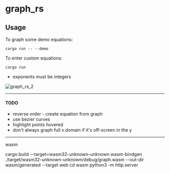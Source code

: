 # graph_rs

## Usage

To graph some demo equations:
```
cargo run -- --demo
```


To enter custom equations:
```
cargo run
```
- exponents must be integers

![graph_rs_2](https://github.com/user-attachments/assets/7859fb34-b5bb-42c8-8ea6-66cfb95e900d)


-----------------------

#### TODO
- reverse order - create equation from graph
- use bezier curves
- highlight points hovered
- don't always graph full x domain if it's off-screen in the y


------------

wasm

cargo build --target=wasm32-unknown-unknown
wasm-bindgen ./target/wasm32-unknown-unknown/debug/graph.wasm --out-dir wasm/generated --target web
cd wasm
python3 -m http.server
